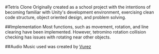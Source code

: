 #Tetris Clone
Originally created as a school project with the intentions of becoming familiar with Unity's development environment, exercising clean code structure, object oriented design, and problem solving.

##Implementation
Most functions, such as movement, rotation, and line clearing have been implemented. However, tetromino rotation collision checking has issues with rotating near other objects.

##Audio
Music used was created by [Vurez](https://ocremix.org/remix/OCR02202)
